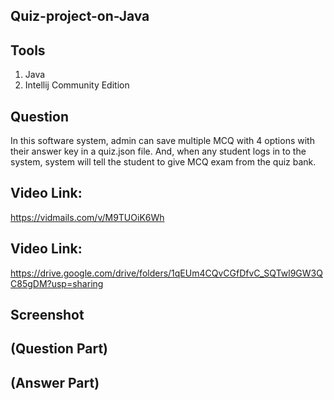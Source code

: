 ## Quiz-project-on-Java
## Tools
1. Java
2. Intellij Community Edition
## Question
In this software system, admin can save multiple MCQ with 4 options with their answer key in a quiz.json file. And, when any student logs in to the system, system will tell the student to give MCQ exam from the quiz bank.
## Video Link:
https://vidmails.com/v/M9TUOiK6Wh
## Video Link:
https://drive.google.com/drive/folders/1qEUm4CQvCGfDfvC_SQTwl9GW3QC85gDM?usp=sharing
## Screenshot
## (Question Part)


## (Answer Part)
